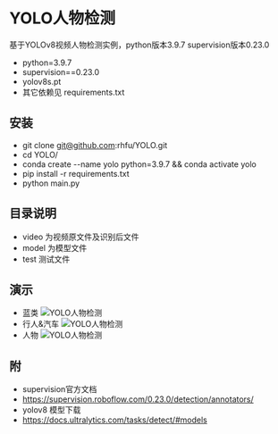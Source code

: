 # YOLO人物检测

基于YOLOv8视频人物检测实例，python版本3.9.7 supervision版本0.23.0

- python=3.9.7
- supervision==0.23.0
- yolov8s.pt
- 其它依赖见 requirements.txt

## 安装

- git clone git@github.com:rhfu/YOLO.git
- cd YOLO/
- conda create --name yolo python=3.9.7 && conda activate yolo
- pip install -r requirements.txt
- python main.py
  
## 目录说明

- video 为视频原文件及识别后文件
- model 为模型文件
- test 测试文件

## 演示

- 蓝类
![YOLO人物检测](https://github.com/rhfu/yolo/blob/main/video/result_ball.gif)
- 行人&汽车
![YOLO人物检测](https://github.com/rhfu/yolo/blob/main/video/result_car.gif)
- 人物
![YOLO人物检测](https://github.com/rhfu/yolo/blob/main/video/result_man.gif)

## 附

- supervision官方文档
- https://supervision.roboflow.com/0.23.0/detection/annotators/
- yolov8 模型下载
- https://docs.ultralytics.com/tasks/detect/#models
